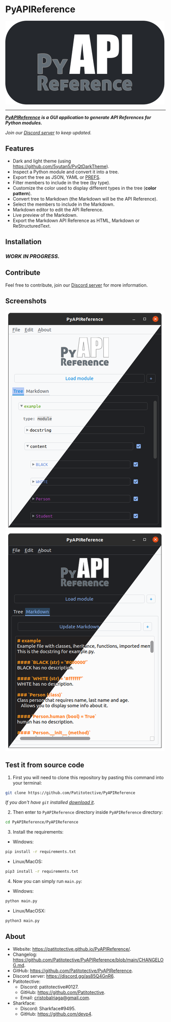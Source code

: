 # PyAPIReference
[![PyAPIReference logo](https://github.com/Patitotective/PyAPIReference/blob/main/Assets/logo.png?raw=true)](https://github.com/Patitotective/PyAPIReference)  
***
***[PyAPIReference](https://patitotective.github.io/PyAPIReference/) is a GUI application to generate API References for Python modules.***

_Join our [Discord server](https://discord.gg/as85Q4GnR6) to keep updated._

## Features
- Dark and light theme (using https://github.com/5yutan5/PyQtDarkTheme).
- Inspect a Python module and convert it into a tree.
- Export the tree as JSON, YAML or [PREFS](https://patitotective.github.io/PREFS/).
- Filter members to include in the tree (by type).
- Customize the color used to display different types in the tree (**color pattern**).
- Convert tree to Markdown (the Markdown will be the API Reference).
- Select the members to include in the Markdown.
- Markdown editor to edit the API Reference.
- Live preview of the Markdown.
- Export the Markdown API Reference as HTML, Markdown or ReStructuredText.

## Installation
### _WORK IN PROGRESS._

## Contribute
Feel free to contribute, join our [Discord server](https://discord.gg/as85Q4GnR6) for more information.

## Screenshots
[![Example module tree](https://github.com/Patitotective/PyAPIReference/blob/main/Screenshots/tree.png?raw=true)](https://github.com/Patitotective/PyAPIReference)[![Markdown editor](https://github.com/Patitotective/PyAPIReference/blob/main/Screenshots/markdown.png?raw=true)](https://github.com/Patitotective/PyAPIReference)

## Test it from source code
1. First you will need to clone this repository by pasting this command into your terminal:
```bash
git clone https://github.com/Patitotective/PyAPIReference
```
_If you don't have `git` installed [download it](https://git-scm.com/download)_.

2. Then enter to `PyAPIReference` directory inside `PyAPIReference` directory:
```bash
cd PyAPIReference/PyAPIReference
```
3. Install the requirements:
- Windows:
```bash
pip install -r requirements.txt
```
- Linux/MacOS:
```bash
pip3 install -r requirements.txt
```
4. Now you can simply run `main.py`:
- Windows:
```bash
python main.py
```
- Linux/MacOSX:
```bash
python3 main.py
``` 

About
---
- Website: https://patitotective.github.io/PyAPIReference/.
- Changelog: https://github.com/Patitotective/PyAPIReference/blob/main/CHANGELOG.md.
- GitHub: https://github.com/Patitotective/PyAPIReference.
- Discord server: https://discord.gg/as85Q4GnR6.
- Patitotective:
	- Discord: patitotective#0127.
	- GitHub: https://github.com/Patitotective.
	- Email: [cristobalriaga@gmail.com](mailto:cristobalriaga@gmail.com).
- Sharkface:
	- Discord: Sharkface#9495.
	- GitHub: https://github.com/devp4.
